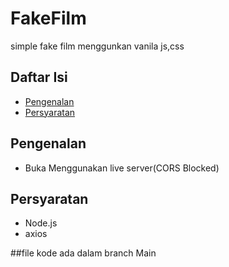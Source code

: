 # FakeFilm
simple fake film menggunkan vanila js,css 

## Daftar Isi
- [Pengenalan](#pengenalan)
- [Persyaratan](#persyaratan)


## Pengenalan
- Buka Menggunakan live server(CORS Blocked)
## Persyaratan
- Node.js 
- axios

##file kode ada dalam branch Main 
